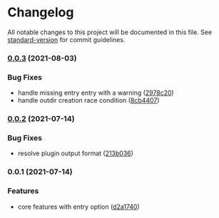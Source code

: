 # Changelog

All notable changes to this project will be documented in this file. See [standard-version](https://github.com/conventional-changelog/standard-version) for commit guidelines.

### [0.0.3](https://github.com/karolis-sh/esbuild-plugin-public-directory/compare/v0.0.2...v0.0.3) (2021-08-03)


### Bug Fixes

* handle missing entry entry with a warning ([2978c20](https://github.com/karolis-sh/esbuild-plugin-public-directory/commit/2978c20dc2480c971dd72de41a710211bf1768b1))
* handle outdir creation race condition ([8cb4407](https://github.com/karolis-sh/esbuild-plugin-public-directory/commit/8cb440797e5e2175dfd759b5e7e6dc19bbce3825))

### [0.0.2](https://github.com/karolis-sh/esbuild-plugin-public-directory/compare/v0.0.1...v0.0.2) (2021-07-14)


### Bug Fixes

* resolve plugin output format ([213b036](https://github.com/karolis-sh/esbuild-plugin-public-directory/commit/213b036f3bd850b134a2e8eb7473bb5d106170cc))

### 0.0.1 (2021-07-14)


### Features

* core features with entry option ([d2a1740](https://github.com/karolis-sh/esbuild-plugin-public-directory/commit/d2a1740abd968cd321bc9d796421f1f6daabd6dd))

